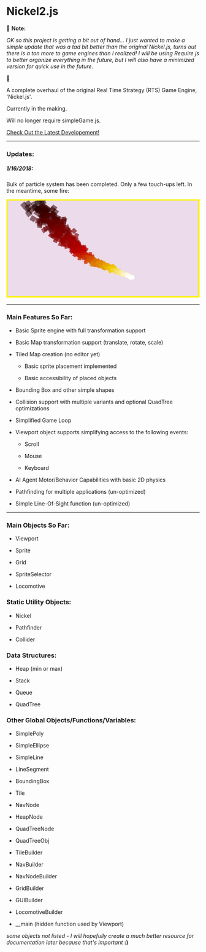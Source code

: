 # Nickel2.js
🔶 **Note:**

*OK so this project is getting a bit out of hand... I just wanted to make a simple update that was a tad bit better than the original Nickel.js, turns out there is a ton more to game engines than I realized! I will be using Require.js to better organize everything in the future, but I will also have a minimized version for quick use in the future.*

🔶

A complete overhaul of the original Real Time Strategy (RTS) Game Engine, 'Nickel.js'.

Currently in the making.

Will no longer require simpleGame.js.

[Check Out the Latest Developement!](http://cs.iupui.edu/~ibsardar/Nickel2/test3.html)

-----
### Updates:

##### 1/16/2018:

Bulk of particle system has been completed. Only a few touch-ups left. In the meantime, some fire:

![F I R E !](https://github.com/Ibsardar/Nickel2.js/blob/master/screenshots/ParticleSystem%20-%20Fire.jpg?raw=true)

-----

### Main Features So Far:

 - Basic Sprite engine with full transformation support
 
 - Basic Map transformation support (translate, rotate, scale)
 
 - Tiled Map creation (no editor yet)
 
   - Basic sprite placement implemented
   
   - Basic accessibility of placed objects
 
 - Bounding Box and other simple shapes
 
 - Collision support with multiple variants and optional QuadTree optimizations
 
 - Simplified Game Loop
 
 - Viewport object supports simplifying access to the following events:
  
   - Scroll
   
   - Mouse
   
   - Keyboard
   
 - AI Agent Motor/Behavior Capabilities with basic 2D physics
 
 - Pathfinding for multiple applications (un-optimized)
 
 - Simple Line-Of-Sight function (un-optimized)
   
 -----
   
### Main Objects So Far:
 
 - Viewport
   
 - Sprite
   
 - Grid
 
 - SpriteSelector
 
 - Locomotive
 
### Static Utility Objects:

 - Nickel
 
 - Pathfinder
 
 - Collider

### Data Structures:

 - Heap (min or max)
 
 - Stack
 
 - Queue
 
 - QuadTree
   
### Other Global Objects/Functions/Variables:

 - SimplePoly
 
 - SimpleEllipse
 
 - SimpleLine
 
 - LineSegment
 
 - BoundingBox

 - Tile
 
 - NavNode
 
 - HeapNode
 
 - QuadTreeNode
 
 - QuadTreeObj
 
 - TileBuilder
 
 - NavBuilder
 
 - NavNodeBuilder
 
 - GridBuilder
 
 - GUIBuilder
 
 - LocomotiveBuilder
 
 - __main (hidden function used by Viewport)
 
*some objects not listed - I will hopefully create a much better resource for documentation later because that's important* **:)**
 
